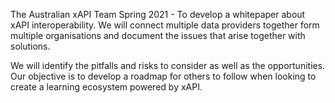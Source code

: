 The Australian xAPI Team Spring 2021 - To develop a whitepaper about xAPI interoperability. We will connect multiple data providers together form multiple organisations and document the issues that arise together with solutions. 

We will identify the pitfalls and risks to consider as well as the opportunities. Our objective is to develop a roadmap for others to follow when looking to create a learning ecosystem powered by xAPI.
